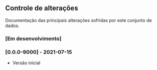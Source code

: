 ## Controle de alterações

Documentação das principais alterações sofridas por este conjunto de dados.

### [Em desenvolvimento]

### [0.0.0-9000] - 2021-07-15

- Versão inicial